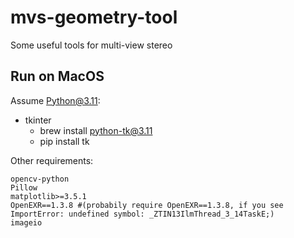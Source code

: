 # mvs-geometry-tool
Some useful tools for multi-view stereo


## Run on MacOS

Assume Python@3.11:

- tkinter
  - brew install python-tk@3.11
  - pip install tk

Other requirements:

```
opencv-python
Pillow
matplotlib>=3.5.1
OpenEXR==1.3.8 #(probabily require OpenEXR==1.3.8, if you see ImportError: undefined symbol: _ZTIN13IlmThread_3_14TaskE;)
imageio
```